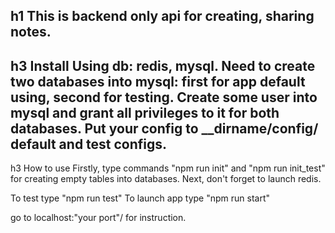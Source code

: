 h1 This is backend only api for creating, sharing notes.
---

h3 Install
Using db: redis, mysql.
Need to create two databases into mysql: first for app default using, second for testing.
Create some user into mysql and grant all privileges to it for both databases.
Put your config to __dirname/config/ default and test configs.
---
h3 How to use
Firstly, type commands "npm run init" and "npm run init_test" for creating empty tables into databases.
Next, don't forget to launch redis.

To test type "npm run test"
To launch app type "npm run start"

go to localhost:"your port"/ for instruction.
